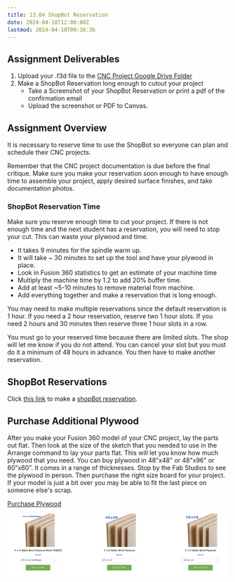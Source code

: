 ```yaml
---
title: 13.04 ShopBot Reservation
date: 2024-04-18T12:00:00Z
lastmod: 2024-04-18T09:38:36
---
```


## Assignment Deliverables

1. Upload your .f3d file to the [CNC Project Google Drive Folder](https://drive.google.com/drive/folders/17Rl_j9kvIo-nTF9qpvY1pnIie4jpIoUv)
2. Make a ShopBot Reservation long enough to cutout your project
   - Take a Screenshot of your ShopBot Reservation or print a pdf of the confirmation email
   - Upload the screenshot or PDF to Canvas.

## Assignment Overview

It is necessary to reserve time to use the ShopBot so everyone can plan and schedule their CNC projects.

Remember that the CNC project documentation is due before the final critique. Make sure you make your reservation soon enough to have enough time to assemble your project, apply desired surface finishes, and take documentation photos.

### ShopBot Reservation Time

Make sure you reserve enough time to cut your project. If there is not enough time and the next student has a reservation, you will need to stop your cut. This can waste your plywood and time.

- It takes 9 minutes for the spindle warm up.
- It will take ~ 30 minutes to set up the tool and have your plywood in place.
- Look in Fusion 360 statistics to get an estimate of your machine time
- Multiply the machine time by 1.2 to add 20% buffer time.
- Add at least ~5-10 minutes to remove material from machine.
- Add everything together and make a reservation that is long enough.

You may need to make multiple reservations since the default reservation is 1 hour. If you need a 2 hour reservation, reserve two 1 hour slots. If you need 2 hours and 30 minutes then reserve three 1 hour slots in a row.

You must go to your reserved time because there are limited slots. The shop will let me know if you do not attend. You can cancel your slot but you must do it a minimum of 48 hours in advance. You then have to make another reservation.

## ShopBot Reservations

Click [this link](https://my.cia.edu/ICS/Departments/Fab_Studios/ShopBot_CNC.jnz) to make a [shopBot reservation](https://my.cia.edu/ICS/Departments/Fab_Studios/ShopBot_CNC.jnz).

## Purchase Additional Plywood

After you make your Fusion 360 model of your CNC project, lay the parts out flat. Then look at the size of the sketch that you needed to use in the Arrange command to lay your parts flat. This will let you know how much plywood that you need. You can buy plywood in 48"x48" or 48"x96" or 60"x60". It comes in a range of thicknesses. Stop by the Fab Studios to see the plywood in person. Then purchase the right size board for your project. If your model is just a bit over you may be able to fit the last piece on someone else's scrap.

[Purchase Plywood](https://my.cia.edu/ICS/Departments/CIA_Store/Fabrication_Studios/Wood/)

[![Purchace Plywood](./2024-04-18-purchase-plywood.jpg)](https://my.cia.edu/ICS/Departments/CIA_Store/Fabrication_Studios/Wood/)

